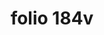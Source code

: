 ---
layout: edition
title: folio 184v
manuscript: Turin, Biblioteca Nazionale, MS N.III.19
sigla: T
iip: t184v.tif
milestone: 358
---